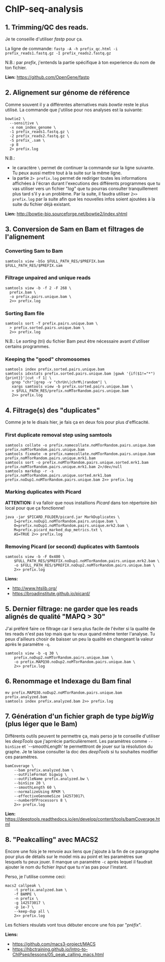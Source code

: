 # ChIP-seq-analysis

## 1. Trimming/QC des reads.

Je te conseille d'utiliser *fastp* pour ça.

La ligne de commande:
`fastp -A -h prefix_qc.html -i prefix_reads1.fastq.gz -I prefix_reads2.fastq.gz`

N.B.: par *prefix*, j'entends la partie spécifique à ton experience du nom de ton fichier. 

**Lien:** https://github.com/OpenGene/fastp

## 2. Alignement sur génome de référence

Comme souvent il y a différentes alternatives mais *bowtie* reste le plus utilisé.
La commande que j'utilise pour nos analyses est la suivante:

```
bowtie2 \
  --sensitive \
  -x nom_index_genome \
  -1 prefix_reads1.fastq.gz \
  -2 prefix_reads2.fastq.gz \
  -S prefix_.sam \
  -p 8
  2> prefix.log
```

N.B.:
- le caractère `\` permet de continuer la commande sur la ligne suivante. Tu peux aussi mettre tout à la suite sur la même ligne.
- la partie `2> prefix.log` permet de rediriger toutes les informations affichées à l'écran durant l'executions des différents programmes que tu vas utiliser vers un fichier "*log*" que tu pourras consulter tranquillement plus tard s'il y a un problème. Par la suite, il faudra utiliser `2>> prefix.log` par la suite afin que les nouvelles infos soient ajoutées à la suite du fichier déjà existant.

**Lien:** http://bowtie-bio.sourceforge.net/bowtie2/index.shtml

## 3. Conversion de Sam en Bam et filtrages de l'alignement

### Converting Sam to Bam

`samtools view -bSo $FULL_PATH_RES/$PREFIX.bam $FULL_PATH_RES/$PREFIX.sam`

### Filtrage unpaired and unique reads

```
samtools view -b -f 2 -F 268 \
  prefix.bam \
  -o prefix.pairs.unique.bam \
  2>> prefix.log
```

### Sorting Bam file

```
samtools sort -T prefix.pairs.unique.bam \
  > prefix.sorted.pairs.unique.bam \
  2>> prefix.log
```

N.B.: Le *sorting* (tri) du fichier Bam peut être nécessaire avant d'utiliser certains programmes.

### Keeping the "good" chromosomes

```
samtools index prefix.sorted.pairs.unique.bam
samtools idxstats prefix.sorted.pairs.unique.bam |gawk '{if($1!="*"){print}}'|cut -f 1| \
   grep "chr"|grep -v "chrUn\|chrM\|random"| \
   xargs samtools view -b prefix.sorted.pairs.unique.bam \
   > $FULL_PATH_RES/prefix.noMTorRandom.pairs.unique.bam
   2>> prefix.log
```

## 4. Filtrage(s) des "duplicates"

Comme je te le disais hier, je fais ça en deux fois pour plus d'efficacité.

### First duplicate removal step using samtools

```
samtools collate -o prefix.namecollate.noMTorRandom.pairs.unique.bam prefix.noMTorRandom.pairs.unique.bam
samtools fixmate -m prefix.namecollate.noMTorRandom.pairs.unique.bam prefix.noMTorRandom.pairs.unique.mrk1.bam
samtools sort -o prefix.noMTorRandom.pairs.unique.sorted.mrk1.bam prefix.noMTorRandom.pairs.unique.mrk1.bam 2>/dev/null
samtools markdup -r -s prefix.noMTorRandom.pairs.unique.sorted.mrk1.bam prefix.noDup1.noMTorRandom.pairs.unique.bam 2>> prefix.log
```

### Marking duplicates with Picard

**ATTENTION:** il va falloir que nous installions *Picard* dans ton répertoire *bin* local pour que ça fonctionne!

```
java -jar $PICARD_FOLDER/picard.jar MarkDuplicates \
	I=prefix.noDup1.noMTorRandom.pairs.unique.bam \
	O=prefix.noDup1.noMTorRandom.pairs.unique.mrk2.bam \
	M=prefix.picard_marked_dup_metrics.txt \
	AS=TRUE 2>> prefix.log
```

### Removing Picard (or second) duplicates with Samtools

```
samtools view -b -F 0x400 \
	$FULL_PATH_RES/$PREFIX.noDup1.noMTorRandom.pairs.unique.mrk2.bam \
	-o $FULL_PATH_RES/$PREFIX.noDup2.noMTorRandom.pairs.unique.bam \
	2>> prefix.log
```

**Liens:**
- http://www.htslib.org/
- https://broadinstitute.github.io/picard/

## 5. Dernier filtrage: ne garder que les reads alignés de qualité "MAPQ > 30"

J'ai préféré faire ce filtrage car il sera plus facile de l'éviter si la qualité de tes reads n'est pas top mais que tu veux quand même tenter l'analyse.
Tu peux d'ailleurs chosir de baisser un peu la qualité en changeant la valeur après le paramètre `-q`.

```
samtools view -b -q 30 \
	prefix.noDup2.noMTorRandom.pairs.unique.bam \
	-o prefix.MAPQ30.noDup2.noMTorRandom.pairs.unique.bam \
	2>> prefix.log
```

## 6. Renommage et Indexage du Bam final
 
```
mv prefix.MAPQ30.noDup2.noMTorRandom.pairs.unique.bam prefix.analyzed.bam
samtools index prefix.analyzed.bam 2>> prefix.log
```

## 7. Génération d'un fichier graph de type *bigWig* (plus léger que le Bam)

Différents outils peuvent te permettre ça, mais perso je te conseille d'utiliser les *deepTools* que j'aprrécie particulièrement.
Les paramètres comme `--binSize` et `--smoothLength' te permetttront de jouer sur la résolution du graphe. Je te laisse consulter la doc des *deepTools* si tu souhaites modifier ces paramètres.

```
bamCoverage \
	--bam prefix.analyzed.bam \
	--outFileFormat bigwig \
	--outFileName prefix.analyzed.bw \
	--binSize 20 \
	--smoothLength 60 \
	--normalizeUsing RPKM \
	--effectiveGenomeSize 142573017\
	--numberOfProcessors 8 \
	2>> prefix.log
```

**Lien:** https://deeptools.readthedocs.io/en/develop/content/tools/bamCoverage.html

## 8. "Peakcalling" avec MACS2

Encore une fois je te renvoie aux liens que j'ajoute à la fin de ce paragraphe pour plus de détails sur le model mis au point et les paramètres sue lesquels tu peux jouer. Il manque un paramètre `-c` après lequel il faudrait ajouter le nom du fichier *Input* que tu n'as pas pour l'instant.

Perso, je l'utilise comme ceci:

```
macs2 callpeak \
	-t prefix.analyzed.bam \
	-f BAMPE \
	-n prefix \
	-g 142573017 \
	-p 1e-7 \
	--keep-dup all \
	2>> prefix.log
```

Les fichiers résulats vont tous débuter encore une fois par "*préfix*".

**Liens:**
- https://github.com/macs3-project/MACS
- https://hbctraining.github.io/Intro-to-ChIPseq/lessons/05_peak_calling_macs.html
